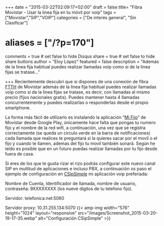 +++
date = "2015-03-22T02:09:17+02:00"
draft = false
title= "Fibra Movistar - Usar la linea fija en tu móvil por voip"
tags = ["Movistar","SIP","VOIP"]
categories = ["De interés general", "Sin Clasificar"]
# aliases = ["/?p=170"]
comments = true	# set false to hide Disqus
share = true	# set false to hide share buttons
author = "Eloy López"
featured = false
description = "Además de la linea fija habitual puedes realizar llamadas voip como si de la linea fijas se tratase..."

+++
Recientemente descubrí que si dispones de una conexión de fibra <a title="Wikipedia -Fibra hasta la casa" href="http://es.wikipedia.org/wiki/Fibra_hasta_la_casa" target="_blank">FTTH</a> de Movistar además de la linea fija habitual puedes realizar llamadas voip como si de la linea fijas se tratase, es decir, con llamadas al mismo precio (fijos nacionales gratis). Puedes mantener hasta 4 llamadas concurrentemente y puedes realizarlas o responderlas desde el propio smartphone.

La forma más fácil de utilizarlo es instalando la aplicación &#8220;[Mi Fijo][1]&#8221; de Movistar desde Google Play, únicamente hace falta que pongas tu numero fijo y el nombre de la red wifi, a continuación, una vez que se registra correctamente (se queda un circulo verde en la barra de notificaciones) cada llamada que realices te preguntará si la quieres sacar por el movil o el fijo y cuando te llamen, ademas del fijo tu movil también sonará. Según he leído es posible que en un futuro puedas realizar llamadas por tu fijo desde fuera de casa.

Si eres de los que te gusta rizar el rizo podrás configurar este nuevo canal SIP en multitud de aplicaciones e incluso PBX, a continuación os paso el ejemplo de configuración en [CSipSimple][2] mi aplicación voip preferiada:

Nombre de Cuenta, Identificador de llamada, nombre de usuario, contraseña: 9XXXXXXXX (los nueve digitos de tu telefono fijo).

Servidor: telefonica.net:5060

Servidor proxy: 10.31.255.134:5070
{{< amp-img width="576" height="1024" layout="responsive" src="/images/Screenshot_2015-03-20-19-17-35.webp" alt="Configuración CSipSimple" >}}

 [1]: https://play.google.com/store/apps/details?id=com.telefonica&hl=es
 [2]: https://play.google.com/store/apps/details?id=com.csipsimple&hl=es
